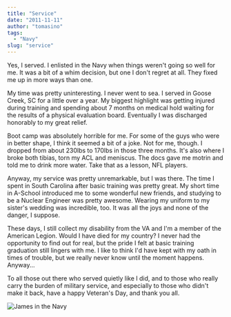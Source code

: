 ```yaml
---
title: "Service"
date: "2011-11-11"
author: "tomasino"
tags:
  - "Navy"
slug: "service"
---
```


Yes, I served. I enlisted in the Navy when things weren't going so well
for me. It was a bit of a whim decision, but one I don't regret at all.
They fixed me up in more ways than one.

My time was pretty uninteresting. I never went to sea. I served in Goose
Creek, SC for a little over a year. My biggest highlight was getting
injured during training and spending about 7 months on medical hold
waiting for the results of a physical evaluation board. Eventually I was
discharged honorably to my great relief.

Boot camp was absolutely horrible for me. For some of the guys who were
in better shape, I think it seemed a bit of a joke. Not for me, though.
I dropped from about 230lbs to 170lbs in those three months. It's also
where I broke both tibias, torn my ACL and meniscus. The docs gave me
motrin and told me to drink more water. Take that as a lesson, NFL
players.

Anyway, my service was pretty unremarkable, but I was there. The time I
spent in South Carolina after basic training was pretty great. My short
time in A-School introduced me to some wonderful new friends, and
studying to be a Nuclear Engineer was pretty awesome. Wearing my uniform
to my sister's wedding was incredible, too. It was all the joys and none
of the danger, I suppose.

These days, I still collect my disability from the VA and I'm a member
of the American Legion. Would I have died for my country? I never had
the opportunity to find out for real, but the pride I felt at basic
training graduation still lingers with me. I like to think I'd have kept
with my oath in times of trouble, but we really never know until the
moment happens. Anyway...

To all those out there who served quietly like I did, and to those who
really carry the burden of military service, and especially to those who
didn't make it back, have a happy Veteran's Day, and thank you all.

![James in the Navy][]

  [James in the Navy]: //blog.tomasino.org/images/navy.jpg
    "James in the Navy"
